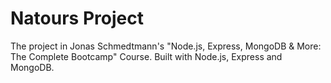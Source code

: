 # Natours Project

The project in Jonas Schmedtmann's "Node.js, Express, MongoDB & More: The Complete Bootcamp" Course. Built with Node.js, Express and MongoDB.
